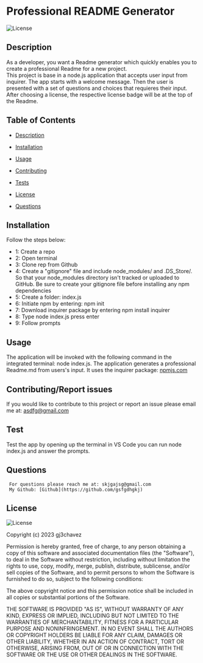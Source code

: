 # Professional README Generator
![License](https://img.shields.io/badge/License%20-MIT-orange)


## Description
   As a developer, you want a Readme generator which quickly enables you to create a professional Readme for a new project.  
   This project is base in a node.js application that accepts user input from inquirer. 
   The app starts with a welcome message. Then the user is presented with a set of questions and choices that requieres their input. 
   After choosing a license, the respective license badge will be at the top of the Readme. 


## Table of Contents
  - [Description](#Description)
  - [Installation](#Installation)
  - [Usage](#Usage)
  - [Contributing](#Contributing)
  
  - [Tests](#Tests)
  - [License](#License)
  - [Questions](#Questions)

  
## Installation 
   Follow the steps below:
- 1: Create a repo
- 2: Open terminal
- 3: Clone rep from Github
- 4: Create a "gitignore" file and include node_modules/ and .DS_Store/. 
     So that your node_modules directory isn't tracked or uploaded to GitHub. 
     Be sure to create your gitignore file before installing any npm dependencies
- 5: Create a folder: index.js
- 6: Initiate npm by entering: npm init
- 7: Download inquirer package by entering npm install inquirer
- 8: Type node index.js press enter
- 9: Follow prompts
    

## Usage
The application will be invoked with the following command in the integrated terminal: node index.js.
The application generates a professional Readme.md from users's input. It uses the inquirer package: 
[npmjs.com](https://www.npmjs.com/package/inquirer)
  
## Contributing/Report issues
If you would like to contribute to this project or report an issue please email me at: asdfg@gmail.com
   


## Test
Test the app by opening up the terminal in VS Code you can run node index.js and answer the prompts.



## Questions
     For questions please reach me at: skjgajsg@gmail.com
     My Github: [Github](https://github.com/gsfgdhgkj)


## License
  ![License](https://img.shields.io/badge/License%20-MIT-orange)
  
  Copyright (c) 2023 gj3chavez

Permission is hereby granted, free of charge, to any person obtaining a copy
of this software and associated documentation files (the "Software"), to deal
in the Software without restriction, including without limitation the rights
to use, copy, modify, merge, publish, distribute, sublicense, and/or sell
copies of the Software, and to permit persons to whom the Software is
furnished to do so, subject to the following conditions:

The above copyright notice and this permission notice shall be included in all
copies or substantial portions of the Software.

THE SOFTWARE IS PROVIDED "AS IS", WITHOUT WARRANTY OF ANY KIND, EXPRESS OR
IMPLIED, INCLUDING BUT NOT LIMITED TO THE WARRANTIES OF MERCHANTABILITY,
FITNESS FOR A PARTICULAR PURPOSE AND NONINFRINGEMENT. IN NO EVENT SHALL THE
AUTHORS OR COPYRIGHT HOLDERS BE LIABLE FOR ANY CLAIM, DAMAGES OR OTHER
LIABILITY, WHETHER IN AN ACTION OF CONTRACT, TORT OR OTHERWISE, ARISING FROM,
OUT OF OR IN CONNECTION WITH THE SOFTWARE OR THE USE OR OTHER DEALINGS IN THE
SOFTWARE.

  


